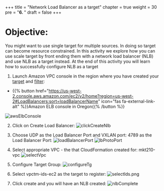 +++
title = "Network Load Balancer as a target"
chapter = true
weight = 30
pre = "<b>6. </b>"
draft = false
+++

# Objective:
You might want to use single target for multiple sources. In doing so target can become resource constrained. In this activity we explore how you can use scale target by front ending them with a network load balancer (NLB) and use NLB as a target instead. At the end of this activity you will learn how to successfully configure NLB as a target


1. Launch Amazon VPC console in the region where you have created your [target](/030_module1/createtarget/) and [filter](/030_module1/createfilter/):

  * {{% button href="https://us-west-2.console.aws.amazon.com/ec2/v2/home?region=us-west-2#LoadBalancers:sort=loadBalancerName" icon="fas fa-external-link-alt" %}}Amazon ELB console in Oregon{{% /button %}}

  ![awsElbConsole](/images/awsElbConsole.png)

2. Click on Create Load Balancer:
![clickCreateNlb](/images/clickCreateNlb.png)

3. Choose UDP as the Load Balancer Port and VXLAN port: 4789 as the Load Balancer Port:
![loadBalancerPort](/images/loadBalancerPort.png)
![lbProtoPort](/images/lbProtoPort.png)

4. Select appropriate VPC - the that CloudFormation created for: mkt210-vpc
![selectVpc](/images/selectVpc.png)

5. Configure Target Group:
![configureTg](/images/configureTg.png)

6. Select vpctm-ids-ec2 as the target to register:
![selectIds.png](/images/selectIds.png)

7. Click create and you will have an NLB created:
![nlbComplete](/images/nlbComplete.png)
